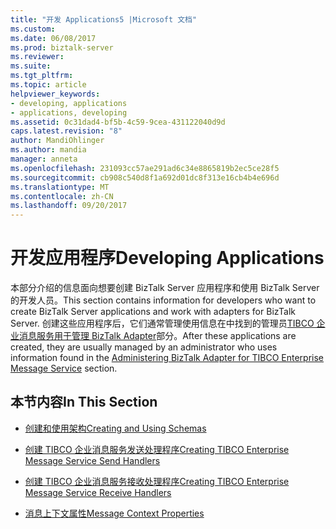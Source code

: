 ```yaml
---
title: "开发 Applications5 |Microsoft 文档"
ms.custom: 
ms.date: 06/08/2017
ms.prod: biztalk-server
ms.reviewer: 
ms.suite: 
ms.tgt_pltfrm: 
ms.topic: article
helpviewer_keywords:
- developing, applications
- applications, developing
ms.assetid: 0c31dad4-bf5b-4c59-9cea-431122040d9d
caps.latest.revision: "8"
author: MandiOhlinger
ms.author: mandia
manager: anneta
ms.openlocfilehash: 231093cc57ae291ad6c34e8865819b2ec5ce28f5
ms.sourcegitcommit: cb908c540d8f1a692d01dc8f313e16cb4b4e696d
ms.translationtype: MT
ms.contentlocale: zh-CN
ms.lasthandoff: 09/20/2017
---
```

# <a name="developing-applications"></a><span data-ttu-id="e211d-102">开发应用程序</span><span class="sxs-lookup"><span data-stu-id="e211d-102">Developing Applications</span></span>
<span data-ttu-id="e211d-103">本部分介绍的信息面向想要创建 BizTalk Server 应用程序和使用 BizTalk Server 的开发人员。</span><span class="sxs-lookup"><span data-stu-id="e211d-103">This section contains information for developers who want to create BizTalk Server applications and work with adapters for BizTalk Server.</span></span> <span data-ttu-id="e211d-104">创建这些应用程序后，它们通常管理使用信息在中找到的管理员[TIBCO 企业消息服务用于管理 BizTalk Adapter](../core/administering-biztalk-adapter-for-tibco-enterprise-message-service.md)部分。</span><span class="sxs-lookup"><span data-stu-id="e211d-104">After these applications are created, they are usually managed by an administrator who uses information found in the [Administering BizTalk Adapter for TIBCO Enterprise Message Service](../core/administering-biztalk-adapter-for-tibco-enterprise-message-service.md) section.</span></span>  
  
## <a name="in-this-section"></a><span data-ttu-id="e211d-105">本节内容</span><span class="sxs-lookup"><span data-stu-id="e211d-105">In This Section</span></span>  
  
-   [<span data-ttu-id="e211d-106">创建和使用架构</span><span class="sxs-lookup"><span data-stu-id="e211d-106">Creating and Using Schemas</span></span>](../core/creating-and-using-schemas.md)  
  
-   [<span data-ttu-id="e211d-107">创建 TIBCO 企业消息服务发送处理程序</span><span class="sxs-lookup"><span data-stu-id="e211d-107">Creating  TIBCO Enterprise Message Service Send Handlers</span></span>](../core/creating-tibco-enterprise-message-service-send-handlers.md)  
  
-   [<span data-ttu-id="e211d-108">创建 TIBCO 企业消息服务接收处理程序</span><span class="sxs-lookup"><span data-stu-id="e211d-108">Creating TIBCO Enterprise Message Service Receive Handlers</span></span>](../core/creating-tibco-enterprise-message-service-receive-handlers.md)  
  
-   [<span data-ttu-id="e211d-109">消息上下文属性</span><span class="sxs-lookup"><span data-stu-id="e211d-109">Message Context Properties</span></span>](../core/message-context-properties2.md)